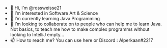- 👋 Hi, I’m @rossweisse21
- 👀 I’m interested in Software Art & Science
- 🌱 I’m currently learning Java Programming
- 💞️ I’m looking to collaborate on to people who can help me to learn Java. Not basics, to teach me how to make complex programms without looking to IntelliJ empty...
- 📫 How to reach me? You can use here or Discord : Alperkaan#2217 

<!---
rossweisse21/rossweisse21 is a ✨ special ✨ repository because its `README.md` (this file) appears on your GitHub profile.
You can click the Preview link to take a look at your changes.
--->

